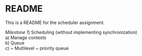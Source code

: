 README
=

This is a README for the scheduler assignment.

*Milestone 1*) Scheduling (without implementing synchronization)  
a) Manage contexts  
b) Queue  
c) ~ Multilevel ~ priority queue  



